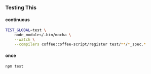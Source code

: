 ### Testing This

#### continuous

```bash
TEST_GLOBAL=test \
    node_modules/.bin/mocha \
    --watch \
    --compilers coffee:coffee-script/register test/**/*_spec.*
```

#### once

```bash
npm test
```
